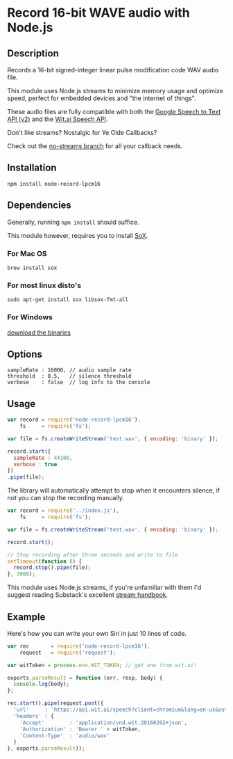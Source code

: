 Record 16-bit WAVE audio with Node.js
===============

## Description

Records a 16-bit signed-integer linear pulse modification code WAV audio file.

This module uses Node.js streams to minimize memory usage and optimize speed, perfect for embedded devices and "the internet of things".

These audio files are fully compatible with both the [Google Speech to Text API (v2)](https://github.com/gillesdemey/google-speech-v2) and the [Wit.ai Speech API](https://wit.ai/docs/api#span-classtitle-verb-postspeech).

Don't like streams? Nostalgic for Ye Olde Callbacks?

Check out the [no-streams branch](https://github.com/gillesdemey/node-record-lpcm16/tree/no-streams) for all your callback needs.

## Installation

`npm install node-record-lpcm16`

## Dependencies

Generally, running `npm install` should suffice.

This module however, requires you to install [SoX](http://sox.sourceforge.net).

### For Mac OS
`brew install sox`

### For most linux disto's
`sudo apt-get install sox libsox-fmt-all`

### For Windows
[download the binaries](http://sourceforge.net/projects/sox/files/latest/download)

## Options

```
sampleRate : 16000, // audio sample rate
threshold  : 0.5,   // silence threshold
verbose    : false  // log info to the console
```

## Usage

```javascript
var record = require('node-record-lpcm16'),
    fs     = require('fs');

var file = fs.createWriteStream('test.wav', { encoding: 'binary' });

record.start({
  sampleRate : 44100,
  verbose : true
})
.pipe(file);
```

The library will automatically attempt to stop when it encounters silence, if not you can stop the recording manually.

```javascript
var record = require('../index.js'),
    fs     = require('fs');

var file = fs.createWriteStream('test.wav', { encoding: 'binary' });

record.start();

// Stop recording after three seconds and write to file
setTimeout(function () {
  record.stop().pipe(file);
}, 3000);
```
This module uses Node.js streams, if you're unfamiliar with them I'd suggest reading Substack's excellent [stream handbook](https://github.com/substack/stream-handbook).

## Example

Here's how you can write your own Siri in just 10 lines of code.

```javascript
var rec       = require('node-record-lpcm16'),
    request   = require('request');

var witToken = process.env.WIT_TOKEN; // get one from wit.ai!

exports.parseResult = function (err, resp, body) {
  console.log(body);
};

rec.start().pipe(request.post({
  'url'     : 'https://api.wit.ai/speech?client=chromium&lang=en-us&output=json',
  'headers' : {
    'Accept'        : 'application/vnd.wit.20160202+json',
    'Authorization' : 'Bearer ' + witToken,
    'Content-Type'  : 'audio/wav'
  }
}, exports.parseResult));
```
